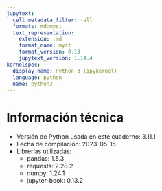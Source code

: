 ```yaml
---
jupytext:
  cell_metadata_filter: -all
  formats: md:myst
  text_representation:
    extension: .md
    format_name: myst
    format_version: 0.13
    jupytext_version: 1.14.4
kernelspec:
  display_name: Python 3 (ipykernel)
  language: python
  name: python3
---
```

# Información técnica

- Versión de Python usada en este cuaderno: 3.11.1
- Fecha de compilación: 2023-05-15
- Librerías utilizadas:
  - pandas: 1.5.3
  - requests: 2.28.2
  - numpy: 1.24.1
  - jupyter-book: 0.13.2
